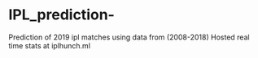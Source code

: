 # IPL_prediction-
Prediction of 2019 ipl matches using data from (2008-2018)
Hosted real time stats at iplhunch.ml
